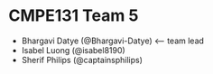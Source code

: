 # CMPE131 Team 5
- Bhargavi Datye (@Bhargavi-Datye) <-- team lead
- Isabel Luong (@isabel8190)
- Sherif Philips (@captainsphilips)
